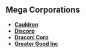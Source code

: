 ## Mega Corporations
- **[Cauldron](Corporations/Cauldron.md)**
- **[Discorp](Corporations/Discorp.md)**
- **[Draconi Corp](Corporations/DraconiCorp.md)**
- **[Greater Good Inc](Corporations/GreaterGoodInc.md)**